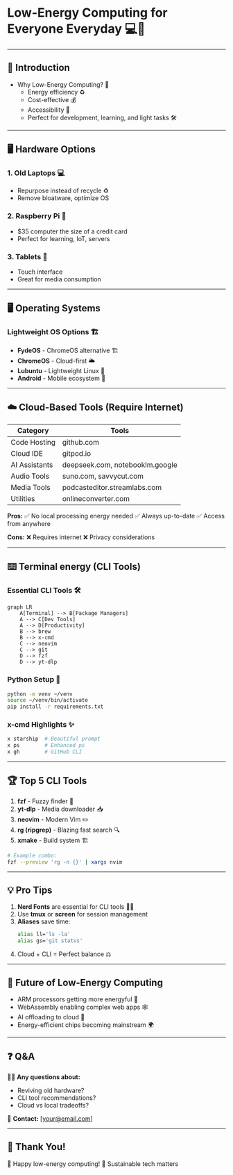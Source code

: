 # Low-Energy Computing for Everyone Everyday 💻🔋

---

## 🏁 Introduction

- Why Low-Energy Computing? 🌱
  - Energy efficiency ♻️
  - Cost-effective 💰
  - Accessibility 👐
  - Perfect for development, learning, and light tasks 🛠️

---

## 🖥️ Hardware Options

### 1. Old Laptops 💻
- Repurpose instead of recycle ♻️
- Remove bloatware, optimize OS

### 2. Raspberry Pi 🍓
- $35 computer the size of a credit card
- Perfect for learning, IoT, servers

### 3. Tablets 📱
- Touch interface
- Great for media consumption

---

## 🖥️ Operating Systems

### Lightweight OS Options 🏗️
- **FydeOS** - ChromeOS alternative 🏗️
- **ChromeOS** - Cloud-first 🌥️
- **Lubuntu** - Lightweight Linux 🐧
- **Android** - Mobile ecosystem 📱

---

## ☁️ Cloud-Based Tools (Require Internet)

| Category        | Tools                          |
|-----------------|--------------------------------|
| Code Hosting    | github.com                     |
| Cloud IDE       | gitpod.io                      |
| AI Assistants   | deepseek.com, notebooklm.google|
| Audio Tools     | suno.com, savvycut.com         |
| Media Tools     | podcasteditor.streamlabs.com   |
| Utilities       | onlineconverter.com            |

**Pros:**
✅ No local processing energy needed
✅ Always up-to-date
✅ Access from anywhere

**Cons:**
❌ Requires internet
❌ Privacy considerations

---

## ⌨️ Terminal energy (CLI Tools)

### Essential CLI Tools 🛠️

```mermaid
graph LR
    A[Terminal] --> B[Package Managers]
    A --> C[Dev Tools]
    A --> D[Productivity]
    B --> brew
    B --> x-cmd
    C --> neovim
    C --> git
    D --> fzf
    D --> yt-dlp
```

### Python Setup 🐍

```bash
python -m venv ~/venv
source ~/venv/bin/activate
pip install -r requirements.txt
```

### x-cmd Highlights ✨

```bash
x starship  # Beautiful prompt
x ps        # Enhanced ps
x gh        # GitHub CLI
```

---

## 🏆 Top 5 CLI Tools

1. **fzf** - Fuzzy finder 🎯
2. **yt-dlp** - Media downloader 📥
3. **neovim** - Modern Vim ✏️
4. **rg (ripgrep)** - Blazing fast search 🔍
5. **xmake** - Build system 🏗️

```bash
# Example combo:
fzf --preview 'rg -n {}' | xargs nvim
```

---

## 💡 Pro Tips

1. **Nerd Fonts** are essential for CLI tools 👨‍💻
2. Use **tmux** or **screen** for session management
3. **Aliases** save time:
   ```bash
   alias ll='ls -la'
   alias gs='git status'
   ```
4. Cloud + CLI = Perfect balance ⚖️

---

## 🔮 Future of Low-Energy Computing

- ARM processors getting more energyful 💪
- WebAssembly enabling complex web apps 🕸️
- AI offloading to cloud 🤖
- Energy-efficient chips becoming mainstream 🌍

---

## ❓ Q&A

🎤‍♂️ **Any questions about:**
- Reviving old hardware?
- CLI tool recommendations?
- Cloud vs local tradeoffs?

📧 **Contact:** [your@email.com]

---

## 🎉 Thank You!

🚀 Happy low-energy computing!
💚 Sustainable tech matters
